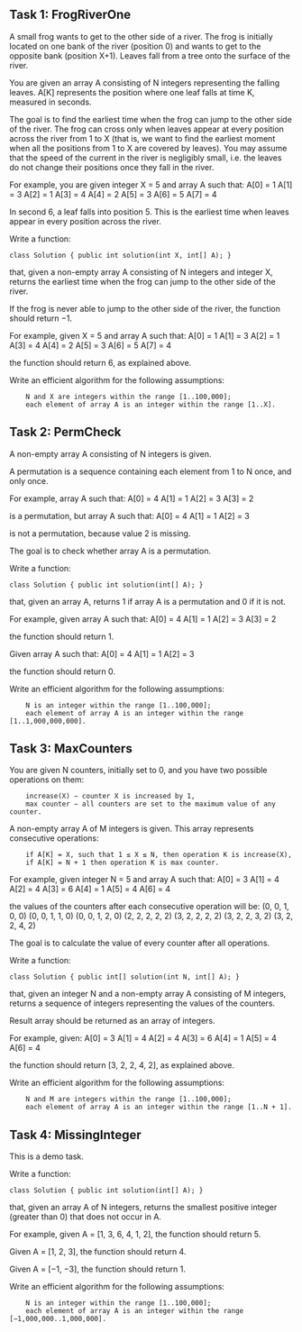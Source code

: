 ## Task 1: FrogRiverOne

A small frog wants to get to the other side of a river. The frog is initially located on one bank of the river (position
0) and wants to get to the opposite bank (position X+1). Leaves fall from a tree onto the surface of the river.

You are given an array A consisting of N integers representing the falling leaves. A[K] represents the position where
one leaf falls at time K, measured in seconds.

The goal is to find the earliest time when the frog can jump to the other side of the river. The frog can cross only
when leaves appear at every position across the river from 1 to X (that is, we want to find the earliest moment when all
the positions from 1 to X are covered by leaves). You may assume that the speed of the current in the river is
negligibly small, i.e. the leaves do not change their positions once they fall in the river.

For example, you are given integer X = 5 and array A such that:
A[0] = 1
A[1] = 3
A[2] = 1
A[3] = 4
A[4] = 2
A[5] = 3
A[6] = 5
A[7] = 4

In second 6, a leaf falls into position 5. This is the earliest time when leaves appear in every position across the
river.

Write a function:

    class Solution { public int solution(int X, int[] A); }

that, given a non-empty array A consisting of N integers and integer X, returns the earliest time when the frog can jump
to the other side of the river.

If the frog is never able to jump to the other side of the river, the function should return −1.

For example, given X = 5 and array A such that:
A[0] = 1
A[1] = 3
A[2] = 1
A[3] = 4
A[4] = 2
A[5] = 3
A[6] = 5
A[7] = 4

the function should return 6, as explained above.

Write an efficient algorithm for the following assumptions:

        N and X are integers within the range [1..100,000];
        each element of array A is an integer within the range [1..X].

## Task 2: PermCheck

A non-empty array A consisting of N integers is given.

A permutation is a sequence containing each element from 1 to N once, and only once.

For example, array A such that:
A[0] = 4
A[1] = 1
A[2] = 3
A[3] = 2

is a permutation, but array A such that:
A[0] = 4
A[1] = 1
A[2] = 3

is not a permutation, because value 2 is missing.

The goal is to check whether array A is a permutation.

Write a function:

    class Solution { public int solution(int[] A); }

that, given an array A, returns 1 if array A is a permutation and 0 if it is not.

For example, given array A such that:
A[0] = 4
A[1] = 1
A[2] = 3
A[3] = 2

the function should return 1.

Given array A such that:
A[0] = 4
A[1] = 1
A[2] = 3

the function should return 0.

Write an efficient algorithm for the following assumptions:

        N is an integer within the range [1..100,000];
        each element of array A is an integer within the range [1..1,000,000,000].

## Task 3: MaxCounters

You are given N counters, initially set to 0, and you have two possible operations on them:

        increase(X) − counter X is increased by 1,
        max counter − all counters are set to the maximum value of any counter.

A non-empty array A of M integers is given. This array represents consecutive operations:

        if A[K] = X, such that 1 ≤ X ≤ N, then operation K is increase(X),
        if A[K] = N + 1 then operation K is max counter.

For example, given integer N = 5 and array A such that:
A[0] = 3
A[1] = 4
A[2] = 4
A[3] = 6
A[4] = 1
A[5] = 4
A[6] = 4

the values of the counters after each consecutive operation will be:
(0, 0, 1, 0, 0)
(0, 0, 1, 1, 0)
(0, 0, 1, 2, 0)
(2, 2, 2, 2, 2)
(3, 2, 2, 2, 2)
(3, 2, 2, 3, 2)
(3, 2, 2, 4, 2)

The goal is to calculate the value of every counter after all operations.

Write a function:

    class Solution { public int[] solution(int N, int[] A); }

that, given an integer N and a non-empty array A consisting of M integers, returns a sequence of integers representing
the values of the counters.

Result array should be returned as an array of integers.

For example, given:
A[0] = 3
A[1] = 4
A[2] = 4
A[3] = 6
A[4] = 1
A[5] = 4
A[6] = 4

the function should return [3, 2, 2, 4, 2], as explained above.

Write an efficient algorithm for the following assumptions:

        N and M are integers within the range [1..100,000];
        each element of array A is an integer within the range [1..N + 1].

## Task 4: MissingInteger

This is a demo task.

Write a function:

    class Solution { public int solution(int[] A); }

that, given an array A of N integers, returns the smallest positive integer (greater than 0) that does not occur in A.

For example, given A = [1, 3, 6, 4, 1, 2], the function should return 5.

Given A = [1, 2, 3], the function should return 4.

Given A = [−1, −3], the function should return 1.

Write an efficient algorithm for the following assumptions:

        N is an integer within the range [1..100,000];
        each element of array A is an integer within the range [−1,000,000..1,000,000].


